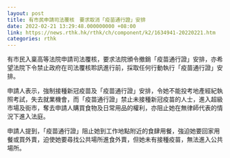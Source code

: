 ```yaml
---
layout: post
title: 有市民申請司法覆核　要求取消「疫苗通行證」安排
date: 2022-02-21 13:29:48.000000000 +08:00
link: https://news.rthk.hk/rthk/ch/component/k2/1634941-20220221.htm
categories: rthk
---
```


有市民入稟高等法院申請司法覆核，要求法院頒令撤銷「疫苗通行證」安排，亦希望法院下令禁止政府在司法覆核聆訊進行前，採取任何行動執行「疫苗通行證」安排。

申請人表示，強制接種新冠疫苗及「疫苗通行證」安排，令她不能投考地產經紀執照考試，失去就業機會，而「疫苗通行證」禁止未接種新冠疫苗的人士，進入超級市場及街市，奪去申請人購買食物及日常用品的權利，亦阻止她在無律師代表的情況下進入法庭。

申請人提到，「疫苗通行證」阻止她到工作地點附近的食肆用餐，強迫她要回家用餐或買外賣，迫使她要尋找公共場所進食外賣，但她未有接種疫苗，無法進入公共場所。
